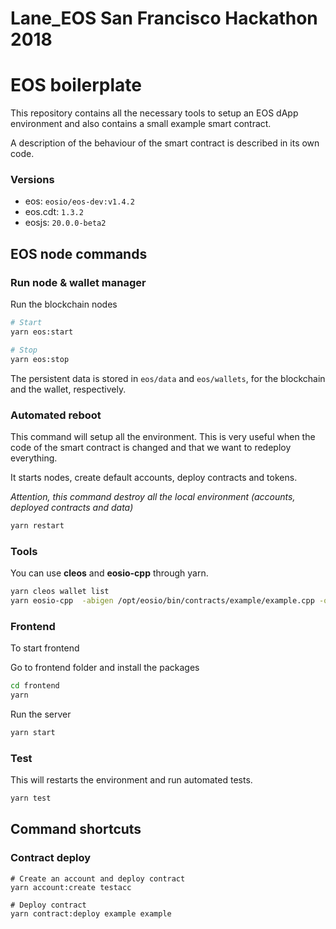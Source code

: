 # Lane_EOS San Francisco Hackathon 2018



# EOS boilerplate

This repository contains all the necessary tools to setup an EOS dApp environment and also contains a small example smart contract.

A description of the behaviour of the smart contract is described in its own code.

### Versions

- eos: `eosio/eos-dev:v1.4.2`
- eos.cdt: `1.3.2`
- eosjs: `20.0.0-beta2`

## EOS node commands

### Run node & wallet manager

Run the blockchain nodes

```sh
# Start
yarn eos:start

# Stop
yarn eos:stop
```

The persistent data is stored in `eos/data` and `eos/wallets`, for the blockchain and the wallet, respectively.

### Automated reboot

This command will setup all the environment. This is very useful when the code of the smart contract is changed and that we want to redeploy everything. 

It starts nodes, create default accounts, deploy contracts and tokens.
 
*Attention, this command destroy all the local environment (accounts, deployed contracts and data)*
```sh
yarn restart
```

### Tools

You can use **cleos** and **eosio-cpp** through yarn.
 
```sh
yarn cleos wallet list
yarn eosio-cpp  -abigen /opt/eosio/bin/contracts/example/example.cpp -o /opt/eosio/bin/contracts/example/example.wasm --contract example
```

### Frontend
 
To start frontend


Go to frontend folder and install the packages

```sh
cd frontend
yarn
```

Run the server

```sh
yarn start
```


### Test
 
This will restarts the environment and run automated tests.

```sh
yarn test
```

## Command shortcuts

### Contract deploy

```
# Create an account and deploy contract
yarn account:create testacc 
             
# Deploy contract
yarn contract:deploy example example 
```
